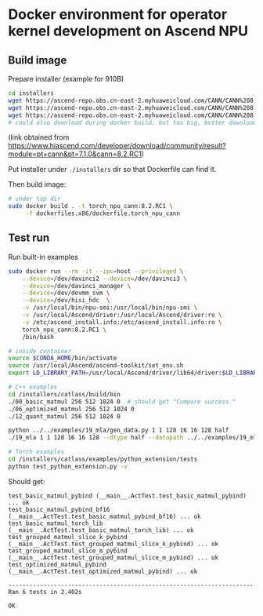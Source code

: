 # Docker environment for operator kernel development on Ascend NPU

## Build image

Prepare installer (example for 910B)

```bash
cd installers
wget https://ascend-repo.obs.cn-east-2.myhuaweicloud.com/CANN/CANN%208.2.RC1/Ascend-cann-toolkit_8.2.RC1_linux-x86_64.run
wget https://ascend-repo.obs.cn-east-2.myhuaweicloud.com/CANN/CANN%208.2.RC1/Ascend-cann-kernels-910b_8.2.RC1_linux-x86_64.run
wget https://ascend-repo.obs.cn-east-2.myhuaweicloud.com/CANN/CANN%208.2.RC1/Ascend-cann-nnal_8.2.RC1_linux-x86_64.run
# could also download during docker build, but too big, better download manually
```

(link obtained from https://www.hiascend.com/developer/download/community/result?module=pt+cann&pt=7.1.0&cann=8.2.RC1)

Put installer under `./installers` dir so that Dockerfile can find it.

Then build image:

```bash
# under top dir
sudo docker build . -t torch_npu_cann:8.2.RC1 \
     -f dockerfiles.x86/dockerfile.torch_npu_cann
```

## Test run

Run built-in examples

```bash
sudo docker run --rm -it --ipc=host --privileged \
    --device=/dev/davinci2 --device=/dev/davinci3 \
    --device=/dev/davinci_manager \
    --device=/dev/devmm_svm \
    --device=/dev/hisi_hdc  \
    -v /usr/local/bin/npu-smi:/usr/local/bin/npu-smi \
    -v /usr/local/Ascend/driver:/usr/local/Ascend/driver:ro \
    -v /etc/ascend_install.info:/etc/ascend_install.info:ro \
    torch_npu_cann:8.2.RC1 \
    /bin/bash

# inside container
source $CONDA_HOME/bin/activate
source /usr/local/Ascend/ascend-toolkit/set_env.sh
export LD_LIBRARY_PATH=/usr/local/Ascend/driver/lib64/driver:$LD_LIBRARY_PATH

# C++ examples
cd /installers/catlass/build/bin
./00_basic_matmul 256 512 1024 0  # should get "Compare success."
./06_optimized_matmul 256 512 1024 0
./12_quant_matmul 256 512 1024 0

python ../../examples/19_mla/gen_data.py 1 1 128 16 16 128 half
./19_mla 1 1 128 16 16 128 --dtype half --datapath ../../examples/19_mla/data --device 0

# Torch examples
cd /installers/catlass/examples/python_extension/tests
python test_python_extension.py -v
```


Should get:

```
test_basic_matmul_pybind (__main__.ActTest.test_basic_matmul_pybind) ... ok
test_basic_matmul_pybind_bf16 (__main__.ActTest.test_basic_matmul_pybind_bf16) ... ok
test_basic_matmul_torch_lib (__main__.ActTest.test_basic_matmul_torch_lib) ... ok
test_grouped_matmul_slice_k_pybind (__main__.ActTest.test_grouped_matmul_slice_k_pybind) ... ok
test_grouped_matmul_slice_m_pybind (__main__.ActTest.test_grouped_matmul_slice_m_pybind) ... ok
test_optimized_matmul_pybind (__main__.ActTest.test_optimized_matmul_pybind) ... ok

----------------------------------------------------------------------
Ran 6 tests in 2.402s

OK
```
